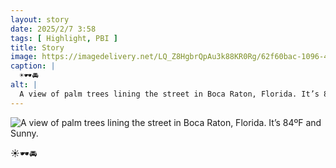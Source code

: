 ```yaml
---
layout: story
date: 2025/2/7 3:58
tags: [ Highlight, PBI ]
title: Story
image: https://imagedelivery.net/LQ_Z8HgbrQpAu3k88KR0Rg/62f60bac-1096-4e7f-5f76-cc71c40bb000/public
caption: |
  ☀️🕶️🚘
alt: |
  A view of palm trees lining the street in Boca Raton, Florida. It’s 84ºF and Sunny.
---
```



![A view of palm trees lining the street in Boca Raton, Florida. It’s 84ºF and Sunny.](https://imagedelivery.net/LQ_Z8HgbrQpAu3k88KR0Rg/62f60bac-1096-4e7f-5f76-cc71c40bb000/public)

☀️🕶️🚘
